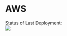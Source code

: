 # AWS
Status of Last Deployment:<br>
<img src="https://github.com/TolSahakyan777/AWS/workflows/CI-CI-Pipelines-to-AWS-ElasticBeanstalk/badge.svg?branch=main"><br>
